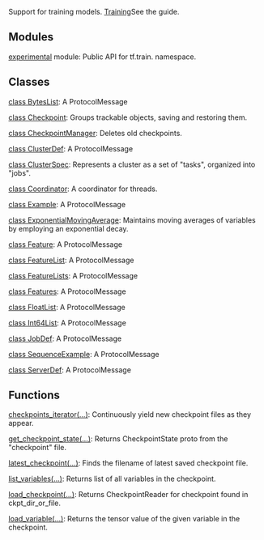 Support for training models.
[Training](https://tensorflow.org/api_guides/python/train)See the  guide.

## Modules
[experimental](https://tensorflow.google.cn/api_docs/python/tf/compat/v2/train/experimental) module: Public API for tf.train. namespace.

## Classes
[class BytesList](https://tensorflow.google.cn/api_docs/python/tf/train/BytesList): A ProtocolMessage

[class Checkpoint](https://tensorflow.google.cn/api_docs/python/tf/train/Checkpoint): Groups trackable objects, saving and restoring them.

[class CheckpointManager](https://tensorflow.google.cn/api_docs/python/tf/train/CheckpointManager): Deletes old checkpoints.

[class ClusterDef](https://tensorflow.google.cn/api_docs/python/tf/train/ClusterDef): A ProtocolMessage

[class ClusterSpec](https://tensorflow.google.cn/api_docs/python/tf/train/ClusterSpec): Represents a cluster as a set of "tasks", organized into "jobs".

[class Coordinator](https://tensorflow.google.cn/api_docs/python/tf/train/Coordinator): A coordinator for threads.

[class Example](https://tensorflow.google.cn/api_docs/python/tf/train/Example): A ProtocolMessage

[class ExponentialMovingAverage](https://tensorflow.google.cn/api_docs/python/tf/train/ExponentialMovingAverage): Maintains moving averages of variables by employing an exponential decay.

[class Feature](https://tensorflow.google.cn/api_docs/python/tf/train/Feature): A ProtocolMessage

[class FeatureList](https://tensorflow.google.cn/api_docs/python/tf/train/FeatureList): A ProtocolMessage

[class FeatureLists](https://tensorflow.google.cn/api_docs/python/tf/train/FeatureLists): A ProtocolMessage

[class Features](https://tensorflow.google.cn/api_docs/python/tf/train/Features): A ProtocolMessage

[class FloatList](https://tensorflow.google.cn/api_docs/python/tf/train/FloatList): A ProtocolMessage

[class Int64List](https://tensorflow.google.cn/api_docs/python/tf/train/Int64List): A ProtocolMessage

[class JobDef](https://tensorflow.google.cn/api_docs/python/tf/train/JobDef): A ProtocolMessage

[class SequenceExample](https://tensorflow.google.cn/api_docs/python/tf/train/SequenceExample): A ProtocolMessage

[class ServerDef](https://tensorflow.google.cn/api_docs/python/tf/train/ServerDef): A ProtocolMessage

## Functions
[checkpoints_iterator(...)](https://tensorflow.google.cn/api_docs/python/tf/train/checkpoints_iterator): Continuously yield new checkpoint files as they appear.

[get_checkpoint_state(...)](https://tensorflow.google.cn/api_docs/python/tf/train/get_checkpoint_state): Returns CheckpointState proto from the "checkpoint" file.

[latest_checkpoint(...)](https://tensorflow.google.cn/api_docs/python/tf/train/latest_checkpoint): Finds the filename of latest saved checkpoint file.

[list_variables(...)](https://tensorflow.google.cn/api_docs/python/tf/train/list_variables): Returns list of all variables in the checkpoint.

[load_checkpoint(...)](https://tensorflow.google.cn/api_docs/python/tf/train/load_checkpoint): Returns CheckpointReader for checkpoint found in ckpt_dir_or_file.

[load_variable(...)](https://tensorflow.google.cn/api_docs/python/tf/train/load_variable): Returns the tensor value of the given variable in the checkpoint.

